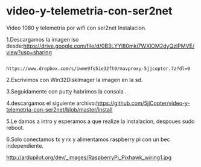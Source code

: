 # video-y-telemetria-con-ser2net
Video 1080 y telemetria por wifi con ser2net
Instalacion.

1.Descargamos la imagen iso desde:https://drive.google.com/file/d/0B3LYYl80mki7WXlOM2dyQzlPMVE/view?usp=sharing

                                  https://www.dropbox.com/s/iwme9fs5ie32fh9/mavproxy-5jjcopter.7z?dl=0
2.Escrivimos con Win32DiskImager la imagen en la sd.

3.Seguidamente con putty habrimos la consola .

4.descargamos el siguiente archivo:https://github.com/5jjCopter/video-y-telemetria-con-ser2net/blob/master/install

5.Le damos a intro y esperamos a que realize la instalacion, despoues sudo reboot.

6.Solo conectamos tx y rx y alimentamos raspberry pi con un bec independiente.

http://ardupilot.org/dev/_images/RaspberryPi_Pixhawk_wiring1.jpg
